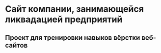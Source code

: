 # Сайт компании, занимающейся ликвадацией предприятий 

## Проект для тренировки навыков вёрстки веб-сайтов
